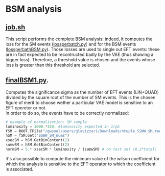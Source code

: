 # BSM analysis
## [job.sh](https://github.com/GiuliaLavizzari/ML4thesis/blob/7561a4df91d9811d7b0f19b91b7a710a7a3fe6f0/job.sh)  
This script performs the complete BSM analysis: indeed, it computes the loss for the SM events ([lossperbatch.py](https://github.com/GiuliaLavizzari/ML4thesis/blob/e0327246bc1dca059d2317e9e5687bde6a233e19/lossperbatch.py)) and for the BSM events ([lossperbathBSM.py](https://github.com/GiuliaLavizzari/ML4thesis/blob/e0327246bc1dca059d2317e9e5687bde6a233e19/lossperbatchBSM.py)). Those losses are used to single out EFT events: these are in fact expected to be recontructed badly by the VAE (thus showing a bigger loss). Therefore, a threshold value is chosen and the events whose loss is greater than this threshold are selected.  

## [finalBSM1.py](https://github.com/GiuliaLavizzari/ML4thesis/blob/7561a4df91d9811d7b0f19b91b7a710a7a3fe6f0/finalBSM1.py).  
Computes the significance sigma as the number of EFT events (LIN+QUAD) divided by the square root of the number of SM events. This is the chosen figure of merit to choose wether a particular VAE model is sensitive to an EFT operetor or not.  
In order to do so, the events have to be correctly normalized:
```python
# example of normalization: SM sample
luminosity = 1000.*350. #luminosity expected in 1/pb
fSM = ROOT.TFile("/gwpool/users/glavizzari/Downloads/ntuple_SSWW_SM.root")
hSM = fSM.Get("SSWW_SM_nums")
xsecSM = hSM.GetBinContent(1)
sumwSM = hSM.GetBinContent(2)
normSM = 5.* xsecSM * luminosity / (sumwSM) # on test set (0.2*total)
```
It's also possible to compute the minimum value of the wilson coefficient for which the analysis is sensitive to the EFT operator to which the coefficient is associated.

